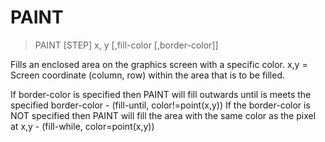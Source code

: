 # PAINT

> PAINT [STEP] x, y [,fill-color [,border-color]]

Fills an enclosed area on the graphics screen with a specific color. x,y = Screen coordinate (column, row) within the area that is to be filled.


If border-color is specified then PAINT will fill outwards until is meets the specified border-color - (fill-until, color!=point(x,y))
If the border-color is NOT specified then PAINT will fill the area with the same color as the pixel at x,y - (fill-while, color=point(x,y))


